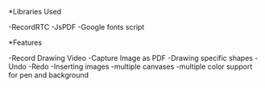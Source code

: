 *Libraries Used

-RecordRTC
-JsPDF
-Google fonts script

*Features

-Record Drawing Video
-Capture Image as PDF
-Drawing specific shapes
-Undo
-Redo
-Inserting images
-multiple canvases
-multiple color support for pen and background
